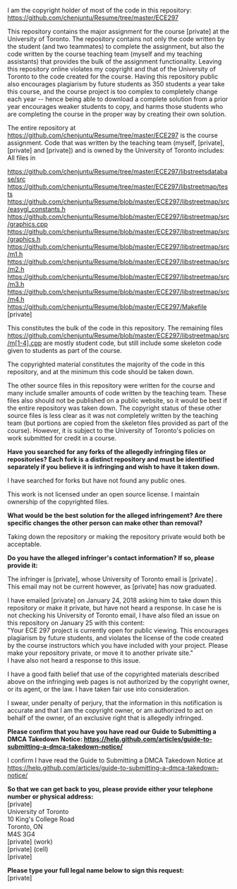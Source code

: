 I am the copyright holder of most of the code in this repository: https://github.com/chenjuntu/Resume/tree/master/ECE297

This repository contains the major assignment for the course [private] at the University of Toronto. The repository contains not only the code written by the student (and two teammates) to complete the assignment, but also the code written by the course teaching team (myself and my teaching assistants) that provides the bulk of the assignment functionality. Leaving this repository online violates my copyright and that of the University of Toronto to the code created for the course. Having this repository public also encourages plagiarism by future students as 350 students a year take this course, and the course project is too complex to completely change each year -- hence being able to download a complete solution from a prior year encourages weaker students to copy, and harms those students who are completing the course in the proper way by creating their own solution.

The entire repository at https://github.com/chenjuntu/Resume/tree/master/ECE297 is the course assignment.  Code that was written by the teaching team (myself, [private], [private] and [private]) and is owned by the University of Toronto includes: 
All files in  

https://github.com/chenjuntu/Resume/tree/master/ECE297/libstreetsdatabase/src   
https://github.com/chenjuntu/Resume/tree/master/ECE297/libstreetmap/tests  
https://github.com/chenjuntu/Resume/blob/master/ECE297/libstreetmap/src/easygl_constants.h  
https://github.com/chenjuntu/Resume/blob/master/ECE297/libstreetmap/src/graphics.cpp  
https://github.com/chenjuntu/Resume/blob/master/ECE297/libstreetmap/src/graphics.h  
https://github.com/chenjuntu/Resume/blob/master/ECE297/libstreetmap/src/m1.h  
https://github.com/chenjuntu/Resume/blob/master/ECE297/libstreetmap/src/m2.h   
https://github.com/chenjuntu/Resume/blob/master/ECE297/libstreetmap/src/m3.h    
https://github.com/chenjuntu/Resume/blob/master/ECE297/libstreetmap/src/m4.h    
https://github.com/chenjuntu/Resume/blob/master/ECE297/Makefile   
[private]  

This constitutes the bulk of the code in this repository.  The remaining files
 https://github.com/chenjuntu/Resume/blob/master/ECE297/libstreetmap/src/m[1-4].cpp
are mostly student code, but still include some skeleton code given to students as part of the course. 

The copyrighted material constitutes the majority of the code in this repository, and at the minimum this code should be taken down.

The other source files in this repository were written for the course and many include smaller amounts of code written by the teaching team. These files also should not be published on a public website, so it would be best if the entire repository was taken down. The copyright status of these other source files is less clear as it was not completely written by the teaching team (but portions are copied from the skeleton files provided as part of the course). However, it is subject to the University of Toronto's policies on work submitted for credit in a course.

**Have you searched for any forks of the allegedly infringing files or repositories? Each fork is a distinct repository and must be identified separately if you believe it is infringing and wish to have it taken down.**

I have searched for forks but have not found any public ones.

This work is not licensed under an open source license. I maintain ownership of the copyrighted files.

**What would be the best solution for the alleged infringement? Are there specific changes the other person can make other than removal?**

Taking down the repository or making the repository private would both be acceptable.

**Do you have the alleged infringer's contact information? If so, please provide it:**

The infringer is [private], whose University of Toronto email is [private] . This email may not be current however, as [private] has now graduated.

I have emailed [private] on January 24, 2018 asking him to take down this repository or make it private, but have not heard a response. In case he is not checking his University of Toronto email, I have also filed an issue on this repository on January 25 with this content:  
"Your ECE 297 project is currently open for public viewing. This encourages plagiarism by future students, and violates the license of the code created by the course instructors which you have included with your project. Please make your repository private, or move it to another private site."  
I have also not heard a response to this issue.

I have a good faith belief that use of the copyrighted materials described above on the infringing web pages is not authorized by the copyright owner, or its agent, or the law. I have taken fair use into consideration.

I swear, under penalty of perjury, that the information in this notification is accurate and that I am the copyright owner, or am authorized to act on behalf of the owner, of an exclusive right that is allegedly infringed.

**Please confirm that you have you have read our Guide to Submitting a DMCA Takedown Notice: https://help.github.com/articles/guide-to-submitting-a-dmca-takedown-notice/**

I confirm I have read the Guide to Submitting a DMCA Takedown Notice at https://help.github.com/articles/guide-to-submitting-a-dmca-takedown-notice/

**So that we can get back to you, please provide either your telephone number or physical address:**  
[private]  
University of Toronto  
10 King's College Road  
Toronto, ON  
M4S 3G4  
[private] (work)  
[private] (cell)  
[private]

**Please type your full legal name below to sign this request:**  
[private]
